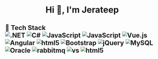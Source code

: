    <h1  align="center">Hi 👋, I'm Jerateep</h1>
   
   ## 🚀 Tech Stack<br/> ![.NET](https://img.shields.io/badge/-.NET-5c2d91?&logo=.net)    ![C#](https://img.shields.io/badge/C%23-239120?logoColor=white) ![JavaScript](https://img.shields.io/badge/JavaScript-F7DF1E?logo=javascript&logoColor=black) ![JavaScript](https://img.shields.io/badge/TypeScript-007ACC?logo=typescript&logoColor=white) ![Vue.js](https://img.shields.io/badge/Vue.js-35495E?logo=vue.js&logoColor=4FC08D) ![Angular](https://img.shields.io/badge/-Angular-DD0031?&logo=Angular) ![html5](https://img.shields.io/badge/-HTML5-000?&logo=html5) ![Bootstrap](https://img.shields.io/badge/-Bootstrap-563D7C?&logo=Bootstrap&logoColor=white) ![jQuery](https://img.shields.io/badge/-jQuery-0769AD?&logo=jQuery)   ![MySQL](https://img.shields.io/badge/MySQL-005C84?&logo=mysql&logoColor=white) ![Oracle](https://img.shields.io/badge/-Oracle-F80000?&logo=Oracle) ![rabbitmq](https://img.shields.io/badge/Rabbitmq-%23FF6600.svg?logo=rabbitmq&logoColor=white) ![vs](https://img.shields.io/badge/Visual_Studio-5C2D91?&logo=visual%20studio&logoColor=white) ![html5](https://img.shields.io/badge/Visual_Studio_Code-0078D4?logo=visual%20studio%20code&logoColor=white) 
